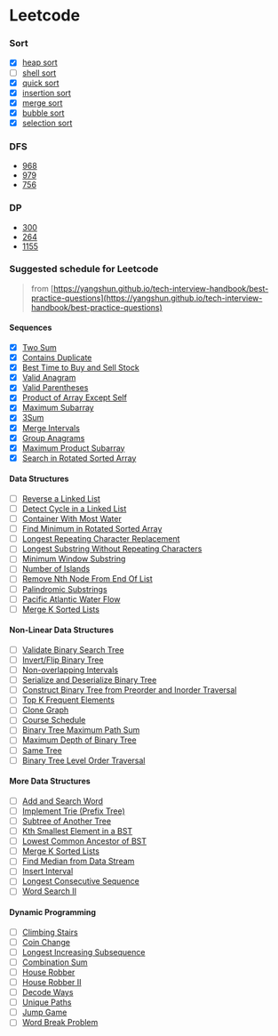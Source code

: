 # Leetcode

### Sort

- [x] [heap sort](sort/heap_sort.py)
- [ ] [shell sort](sort/a_shell_sort.py)
- [x] [quick sort](sort/quick_sort.py)
- [x] [insertion sort](sort/insertion_sort.py)
- [x] [merge sort](sort/a_merge_sort.py)
- [x] [bubble sort](sort/bubble_sort.py)
- [x] [selection sort](sort/selection_sort.py)

### DFS

  * [968](968.binary-tree-cameras.py)
  * [979](979.distribute-coins-in-binary-tree.py)
  * [756](756.pyramid-transition-matrix.py)

### DP

  * [300](300.longest-increasing-subsequence.py)
  * [264](264.ugly-number-ii.py)
  * [1155](1155.number-of-dice-rolls-with-target-sum.py)


### Suggested schedule for Leetcode

> from [https://yangshun.github.io/tech-interview-handbook/best-practice-questions](https://yangshun.github.io/tech-interview-handbook/best-practice-questions)

#### Sequences

- [x] [Two Sum](https://leetcode.com/problems/two-sum/)
- [x] [Contains Duplicate](https://leetcode.com/problems/contains-duplicate/)
- [x] [Best Time to Buy and Sell Stock](https://leetcode.com/problems/best-time-to-buy-and-sell-stock/)
- [x] [Valid Anagram](https://leetcode.com/problems/valid-anagram/)
- [x] [Valid Parentheses](https://leetcode.com/problems/valid-parentheses/)
- [x] [Product of Array Except Self](https://leetcode.com/problems/product-of-array-except-self/)
- [x] [Maximum Subarray](https://leetcode.com/problems/maximum-subarray/)
- [x] [3Sum](https://leetcode.com/problems/3sum/)
- [x] [Merge Intervals](https://leetcode.com/problems/merge-intervals/)
- [x] [Group Anagrams](https://leetcode.com/problems/group-anagrams/)
- [x] [Maximum Product Subarray](https://leetcode.com/problems/maximum-product-subarray/)
- [x] [Search in Rotated Sorted Array](https://leetcode.com/problems/search-in-rotated-sorted-array/)

#### Data Structures

- [ ] [Reverse a Linked List](https://leetcode.com/problems/reverse-linked-list/)
- [ ] [Detect Cycle in a Linked List](https://leetcode.com/problems/linked-list-cycle/)
- [ ] [Container With Most Water](https://leetcode.com/problems/container-with-most-water/)
- [ ] [Find Minimum in Rotated Sorted Array](https://leetcode.com/problems/find-minimum-in-rotated-sorted-array/)
- [ ] [Longest Repeating Character Replacement](https://leetcode.com/problems/longest-repeating-character-replacement/)
- [ ] [Longest Substring Without Repeating Characters](https://leetcode.com/problems/longest-substring-without-repeating-characters/)
- [ ] [Minimum Window Substring](https://leetcode.com/problems/minimum-window-substring/)
- [ ] [Number of Islands](https://leetcode.com/problems/number-of-islands/)
- [ ] [Remove Nth Node From End Of List](https://leetcode.com/problems/remove-nth-node-from-end-of-list/)
- [ ] [Palindromic Substrings](https://leetcode.com/problems/palindromic-substrings/)
- [ ] [Pacific Atlantic Water Flow](https://leetcode.com/problems/pacific-atlantic-water-flow/)
- [ ] [Merge K Sorted Lists](https://leetcode.com/problems/merge-k-sorted-lists/)

#### Non-Linear Data Structures

- [ ] [Validate Binary Search Tree](https://leetcode.com/problems/validate-binary-search-tree/)
- [ ] [Invert/Flip Binary Tree](https://leetcode.com/problems/invert-binary-tree/)
- [ ] [Non-overlapping Intervals](https://leetcode.com/problems/non-overlapping-intervals/)
- [ ] [Serialize and Deserialize Binary Tree](https://leetcode.com/problems/serialize-and-deserialize-binary-tree/)
- [ ] [Construct Binary Tree from Preorder and Inorder Traversal](https://leetcode.com/problems/construct-binary-tree-from-preorder-and-inorder-traversal/)
- [ ] [Top K Frequent Elements](https://leetcode.com/problems/top-k-frequent-elements/)
- [ ] [Clone Graph](https://leetcode.com/problems/clone-graph/)
- [ ] [Course Schedule](https://leetcode.com/problems/course-schedule/)
- [ ] [Binary Tree Maximum Path Sum](https://leetcode.com/problems/binary-tree-maximum-path-sum/)
- [ ] [Maximum Depth of Binary Tree](https://leetcode.com/problems/maximum-depth-of-binary-tree/)
- [ ] [Same Tree](https://leetcode.com/problems/same-tree/)
- [ ] [Binary Tree Level Order Traversal](https://leetcode.com/problems/binary-tree-level-order-traversal/)

#### More Data Structures

- [ ] [Add and Search Word](https://leetcode.com/problems/add-and-search-word-data-structure-design/)
- [ ] [Implement Trie (Prefix Tree)](https://leetcode.com/problems/implement-trie-prefix-tree/)
- [ ] [Subtree of Another Tree](https://leetcode.com/problems/subtree-of-another-tree/)
- [ ] [Kth Smallest Element in a BST](https://leetcode.com/problems/kth-smallest-element-in-a-bst/)
- [ ] [Lowest Common Ancestor of BST](https://leetcode.com/problems/lowest-common-ancestor-of-a-binary-search-tree/)
- [ ] [Merge K Sorted Lists](https://leetcode.com/problems/merge-k-sorted-lists/)
- [ ] [Find Median from Data Stream](https://leetcode.com/problems/find-median-from-data-stream/)
- [ ] [Insert Interval](https://leetcode.com/problems/insert-interval/)
- [ ] [Longest Consecutive Sequence](https://leetcode.com/problems/longest-consecutive-sequence/)
- [ ] [Word Search II](https://leetcode.com/problems/word-search-ii/)

#### Dynamic Programming

- [ ] [Climbing Stairs](https://leetcode.com/problems/climbing-stairs/)
- [ ] [Coin Change](https://leetcode.com/problems/coin-change/)
- [ ] [Longest Increasing Subsequence](https://leetcode.com/problems/longest-increasing-subsequence/)
- [ ] [Combination Sum](https://leetcode.com/problems/combination-sum-iv/)
- [ ] [House Robber](https://leetcode.com/problems/house-robber/)
- [ ] [House Robber II](https://leetcode.com/problems/house-robber-ii/)
- [ ] [Decode Ways](https://leetcode.com/problems/decode-ways/)
- [ ] [Unique Paths](https://leetcode.com/problems/unique-paths/)
- [ ] [Jump Game](https://leetcode.com/problems/jump-game/)
- [ ] [Word Break Problem](https://leetcode.com/problems/word-break/)
